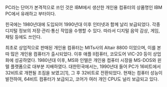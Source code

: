 PC라는 단어가 본격적으로 쓰인 것은 IBM에서 생산한 개인용 컴퓨터의 상품명인 IBM PC에서 유래하고 부터이다.

힌국에는 1980년대에 도입되어 1990년대 이후 인터넷과 함께 날리 보급되었다. 각종 디지털 정보의 저장·관리·통신 작업을 수행할 수 있다. 따라서 디지털 음악 감상, 게임, 채팅 등에도 쓰인다.

최초로 상업적으로 판매된 개인용 컴퓨터는 MITs사의 Altair 8800 이었으며, 이를 본따 많은 개인용 컴퓨터가 출시되었다. 이후 애플 II컴퓨터, 코모도어 VIC-20 등이 상업화에 성공하였다. 1980년대 이후, MS와 인텔은 개인용 컴퓨터 시장을 MS-DOS와 윈텔 플랫폼으로 대부분 지배하였다. 대한민국에서는, 1990년대 들어 PC가 16비트에서 32비트로 개편될 조짐을 보였고[1], 그 후 32비트로 전환되었다. 현재는 컴퓨터 성능이 발전하여, 64비트 컴퓨터가 보급되고, 코어가 여러 개인 CPU도 널리 보급되고 있다.
